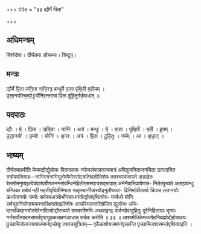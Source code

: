 +++
title = "३३ द्यौर्मे पिता"

+++
## अधिमन्त्रम्
विश्वेदेवाः। दीर्घतमा औचथ्यः। त्रिष्टुप्।

## मन्त्रः
द्यौर्मे॑ पि॒ता ज॑नि॒ता नाभि॒रत्र॒ बन्धु॑र्मे मा॒ता पृ॑थि॒वी म॒हीयम् ।  
उ॒त्ता॒नयो॑श्च॒म्वो॒३॒॑र्योनि॑र॒न्तरत्रा॑ पि॒ता दु॑हि॒तुर्गर्भ॒माधा॑त् ॥

## पदपाठः
द्यौः । मे॒ । पि॒ता । ज॒नि॒ता । नाभिः॑ । अत्र॑ । बन्धुः॑ । मे॒ । मा॒ता । पृ॒थि॒वी । म॒ही । इ॒यम् ।  
उ॒त्ता॒नयोः॑ । च॒म्वोः॑ । योनिः॑ । अ॒न्तः । अत्र॑ । पि॒ता । दु॒हि॒तुः । गर्भ॑म् । आ । अ॒धा॒त् ॥

## भाष्यम्
दीर्घतमाब्रवीति मेममद्यौर्द्युलोकः पितपालकः नकेवलंपालकत्वमात्रं अपितुजनिताजनयिता उत्पादयित तत्रोपपत्तिमाह—नाभिरत्रनाभिभूतोभौमोरसोऽत्रतिष्ठतीतिशेषः ततश्चान्नंजायते अन्नाद्रेतः रेतसोमनुष्यइत्येवंपारंपर्येणजननसंबन्धिनोहेतोरसस्यात्रसद्भावात् अनेनैवाभिप्रायेणज- नितेत्युच्यते अतएवबन्धुः बन्धिका तथेयं मही महतीपृथिवीमेमाता मातृस्थानीयास्वोद्भूतौषध्या- दिनिर्मात्रीत्यर्थः किञ्च उत्तानयोः ऊर्ध्वतानयोः चम्वोः सर्वस्यअत्र्योर्भोगसाधनयोर्द्यावापृथिव्योर- न्तर्मध्ये योनिः सर्वभूतनिर्माणाश्रयमन्तरिक्षंवर्ततइतिशेषः अत्रास्मिन्नन्तरिक्षेपिता द्युलोकः अधि- ष्ठात्रधिष्ठानयोरभेदेनादित्योद्यौरुच्यते सस्वरश्मिभिः अथवाइन्द्रः पर्जन्योवादुहितुः दूरेनिहितायाः भूम्याः गर्भंसर्वोत्पादनसमर्थंवृष्ट्युदकलक्षणंआधात् सर्वतः करोति ॥ ३३ ॥ आश्वमेधिकेमध्यमेहनिब्रह्मोद्येहोत्रादयः प्रुच्छामित्वेत्यनयायजमानंपृच्छेयुः तथाचसूत्रितम्— एकैकशोयजमानंपृच्छन्ति पृच्छामित्वापरमन्तंपृथिव्याइति ।